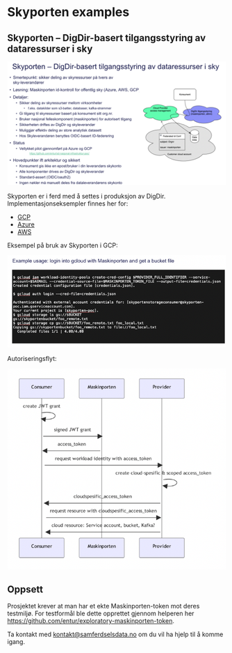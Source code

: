 # Skyporten examples

## Skyporten – DigDir-basert tilgangsstyring av dataressurser i sky
![image](images/skyporten-onepager.png)

Skyporten er i ferd med å settes i produksjon av DigDir. Implementasjonseksempler finnes her for:

* [GCP](gcp/cli)
* [Azure](azure)
* [AWS](aws/cli)

Eksempel på bruk av Skyporten i GCP:

![image](images/gcp-example.png)

Autoriseringsflyt:

![image](images/autorization-flow.png)


## Oppsett

Prosjektet krever at man har et ekte Maskinporten-token mot deres testmiljø. For testformål ble dette opprettet gjennom helperen her https://github.com/entur/exploratory-maskinporten-token. 

Ta kontakt med kontakt@samferdselsdata.no om du vil ha hjelp til å komme igang.
